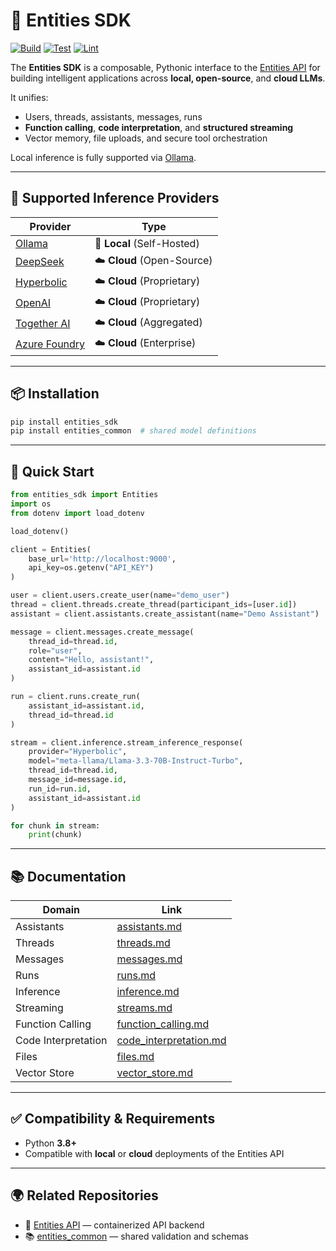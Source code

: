 # 🧠 Entities SDK

[![Build](https://github.com/frankie336/entities_sdk/actions/workflows/build.yml/badge.svg)](https://github.com/frankie336/entities_sdk/actions/workflows/build.yml)
[![Test](https://github.com/frankie336/entities_sdk/actions/workflows/test.yml/badge.svg)](https://github.com/frankie336/entities_sdk/actions/workflows/test.yml)
[![Lint](https://github.com/frankie336/entities_sdk/actions/workflows/lint.yml/badge.svg)](https://github.com/frankie336/entities_sdk/actions/workflows/lint.yml)

The **Entities SDK** is a composable, Pythonic interface to the [Entities API](https://github.com/frankie336/entities_api) for building intelligent applications across **local, open-source**, and **cloud LLMs**.

It unifies:

- Users, threads, assistants, messages, runs
- **Function calling**, **code interpretation**, and **structured streaming**
- Vector memory, file uploads, and secure tool orchestration

Local inference is fully supported via [Ollama](https://github.com/ollama).

---

## 🔌 Supported Inference Providers

| Provider                                         | Type                        |
|--------------------------------------------------|-----------------------------|
| [Ollama](https://github.com/ollama)              | 🧠 **Local** (Self-Hosted)  |
| [DeepSeek](https://platform.deepseek.com/)       | ☁️ **Cloud** (Open-Source)  |
| [Hyperbolic](https://hyperbolic.xyz/)            | ☁️ **Cloud** (Proprietary)  |
| [OpenAI](https://platform.openai.com/)           | ☁️ **Cloud** (Proprietary)  |
| [Together AI](https://www.together.ai/)          | ☁️ **Cloud** (Aggregated)   |
| [Azure Foundry](https://azure.microsoft.com)     | ☁️ **Cloud** (Enterprise)   |

---

## 📦 Installation

```bash
pip install entities_sdk
pip install entities_common  # shared model definitions
```

---

## 🚀 Quick Start

```python
from entities_sdk import Entities
import os
from dotenv import load_dotenv

load_dotenv()

client = Entities(
    base_url='http://localhost:9000',
    api_key=os.getenv("API_KEY")
)

user = client.users.create_user(name="demo_user")
thread = client.threads.create_thread(participant_ids=[user.id])
assistant = client.assistants.create_assistant(name="Demo Assistant")

message = client.messages.create_message(
    thread_id=thread.id,
    role="user",
    content="Hello, assistant!",
    assistant_id=assistant.id
)

run = client.runs.create_run(
    assistant_id=assistant.id,
    thread_id=thread.id
)

stream = client.inference.stream_inference_response(
    provider="Hyperbolic",
    model="meta-llama/Llama-3.3-70B-Instruct-Turbo",
    thread_id=thread.id,
    message_id=message.id,
    run_id=run.id,
    assistant_id=assistant.id
)

for chunk in stream:
    print(chunk)
```

---

## 📚 Documentation

| Domain             | Link                                                                 |
|--------------------|----------------------------------------------------------------------|
| Assistants         | [assistants.md](/docs/assistants.md)                                 |
| Threads            | [threads.md](/docs/threads.md)                                       |
| Messages           | [messages.md](/docs/messages.md)                                     |
| Runs               | [runs.md](/docs/runs.md)                                             |
| Inference          | [inference.md](/docs/inference.md)                                   |
| Streaming          | [streams.md](/docs/streams.md)                                       |
| Function Calling   | [function_calling.md](/docs/function_calling.md)                     |
| Code Interpretation| [code_interpretation.md](/docs/code_interpretation.md)               |
| Files              | [files.md](/docs/files.md)                                           |
| Vector Store       | [vector_store.md](/docs/vector_store.md)                             |

---

## ✅ Compatibility & Requirements

- Python **3.8+**
- Compatible with **local** or **cloud** deployments of the Entities API

---

## 🌍 Related Repositories

- 🔌 [Entities API](https://github.com/frankie336/entities_api) — containerized API backend
- 📚 [entities_common](https://github.com/frankie336/entities_common) — shared validation and schemas
